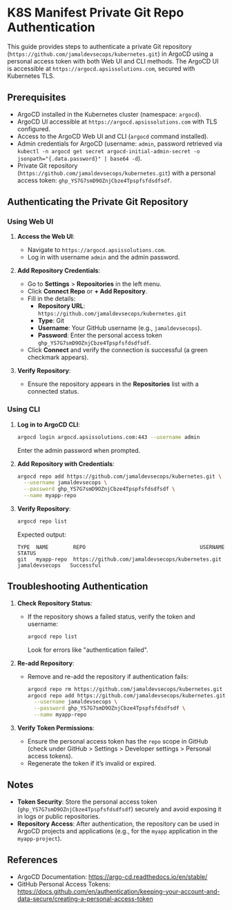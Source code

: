 # K8S Manifest Private Git Repo Authentication

This guide provides steps to authenticate a private Git repository (`https://github.com/jamaldevsecops/kubernetes.git`) in ArgoCD using a personal access token with both Web UI and CLI methods. The ArgoCD UI is accessible at `https://argocd.apsissolutions.com`, secured with Kubernetes TLS.

## Prerequisites
- ArgoCD installed in the Kubernetes cluster (namespace: `argocd`).
- ArgoCD UI accessible at `https://argocd.apsissolutions.com` with TLS configured.
- Access to the ArgoCD Web UI and CLI (`argocd` command installed).
- Admin credentials for ArgoCD (username: `admin`, password retrieved via `kubectl -n argocd get secret argocd-initial-admin-secret -o jsonpath="{.data.password}" | base64 -d`).
- Private Git repository (`https://github.com/jamaldevsecops/kubernetes.git`) with a personal access token: `ghp_YS7G7smD9OZnjCbze4Tpspfsfdsdfsdf`.

## Authenticating the Private Git Repository

### Using Web UI
1. **Access the Web UI**:
   - Navigate to `https://argocd.apsissolutions.com`.
   - Log in with username `admin` and the admin password.

2. **Add Repository Credentials**:
   - Go to **Settings** > **Repositories** in the left menu.
   - Click **Connect Repo** or **+ Add Repository**.
   - Fill in the details:
     - **Repository URL**: `https://github.com/jamaldevsecops/kubernetes.git`
     - **Type**: Git
     - **Username**: Your GitHub username (e.g., `jamaldevsecops`).
     - **Password**: Enter the personal access token `ghp_YS7G7smD9OZnjCbze4Tpspfsfdsdfsdf`.
   - Click **Connect** and verify the connection is successful (a green checkmark appears).

3. **Verify Repository**:
   - Ensure the repository appears in the **Repositories** list with a connected status.

### Using CLI
1. **Log in to ArgoCD CLI**:
   ```bash
   argocd login argocd.apsissolutions.com:443 --username admin
   ```
   Enter the admin password when prompted.

2. **Add Repository with Credentials**:
   ```bash
   argocd repo add https://github.com/jamaldevsecops/kubernetes.git \
     --username jamaldevsecops \
     --password ghp_YS7G7smD9OZnjCbze4Tpspfsfdsdfsdf \
     --name myapp-repo
   ```

3. **Verify Repository**:
   ```bash
   argocd repo list
   ```
   Expected output:
   ```
   TYPE  NAME        REPO                                     USERNAME         STATUS
   git   myapp-repo  https://github.com/jamaldevsecops/kubernetes.git jamaldevsecops   Successful
   ```

## Troubleshooting Authentication
1. **Check Repository Status**:
   - If the repository shows a failed status, verify the token and username:
     ```bash
     argocd repo list
     ```
     Look for errors like "authentication failed".

2. **Re-add Repository**:
   - Remove and re-add the repository if authentication fails:
     ```bash
     argocd repo rm https://github.com/jamaldevsecops/kubernetes.git
     argocd repo add https://github.com/jamaldevsecops/kubernetes.git \
       --username jamaldevsecops \
       --password ghp_YS7G7smD9OZnjCbze4Tpspfsfdsdfsdf \
       --name myapp-repo
     ```

3. **Verify Token Permissions**:
   - Ensure the personal access token has the `repo` scope in GitHub (check under GitHub > Settings > Developer settings > Personal access tokens).
   - Regenerate the token if it’s invalid or expired.

## Notes
- **Token Security**: Store the personal access token (`ghp_YS7G7smD9OZnjCbze4Tpspfsfdsdfsdf`) securely and avoid exposing it in logs or public repositories.
- **Repository Access**: After authentication, the repository can be used in ArgoCD projects and applications (e.g., for the `myapp` application in the `myapp-project`).

## References
- ArgoCD Documentation: https://argo-cd.readthedocs.io/en/stable/
- GitHub Personal Access Tokens: https://docs.github.com/en/authentication/keeping-your-account-and-data-secure/creating-a-personal-access-token
